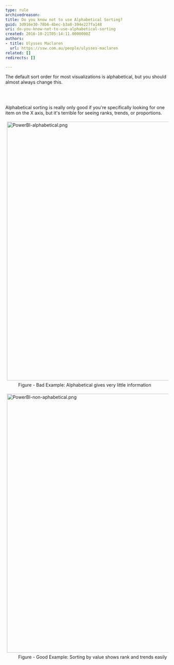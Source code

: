 ```yaml
---
type: rule
archivedreason: 
title: Do you know not to use Alphabetical Sorting?
guid: 3d916e30-78b6-4bec-b3a8-394e227fa148
uri: do-you-know-not-to-use-alphabetical-sorting
created: 2016-10-21T05:14:11.0000000Z
authors:
- title: Ulysses Maclaren
  url: https://ssw.com.au/people/ulysses-maclaren
related: []
redirects: []

---
```



<p>The default sort order for most visualizations​ is alphabetical,&#160;but you should almost always change this.​<br></p>
<br><excerpt class='endintro'></excerpt><br>
<p>​​Alphabetical sorting is really only good if you're specifically looking for one item on the X axis, but it's terrible for seeing ranks, trends, or proportions.<span style="background-color&#58;initial;">​​</span></p><dl class="ssw15-rteElement-ImageArea"><img src="/PublishingImages/PowerBI-alphabetical.png" alt="PowerBI-alphabetical.png" style="margin&#58;5px;width&#58;808px;" /><dd class="ssw15-rteElement-FigureBad">​​Figure - Bad Example&#58;&#160;Alphabetical gives very little information<br></dd><dl><dl><dl class="ssw15-rteElement-ImageArea"><img src="/PublishingImages/PowerBI-non-aphabetical.png" alt="PowerBI-non-aphabetical.png" style="margin&#58;5px;width&#58;808px;" /><dd class="ssw15-rteElement-FigureGood">​​Figure - Good Example&#58; Sorting by value shows rank and trends easily<br></dd></dl></dl></dl></dl>


